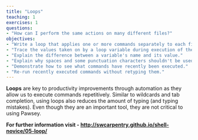 ```yaml
---
title: "Loops"
teaching: 1
exercises: 1
questions:
- "How can I perform the same actions on many different files?"
objectives:
- "Write a loop that applies one or more commands separately to each file in a set of files."
- "Trace the values taken on by a loop variable during execution of the loop."
- "Explain the difference between a variable's name and its value."
- "Explain why spaces and some punctuation characters shouldn't be used in file names."
- "Demonstrate how to see what commands have recently been executed."
- "Re-run recently executed commands without retyping them."
---
```


**Loops** are key to productivity improvements through automation as they allow us to execute
commands repetitively. Similar to wildcards and tab completion, using loops also reduces the
amount of typing (and typing mistakes).  Even though they are an important tool, they are not critical to using Pawsey.

**For further information visit - http://swcarpentry.github.io/shell-novice/05-loop/**
